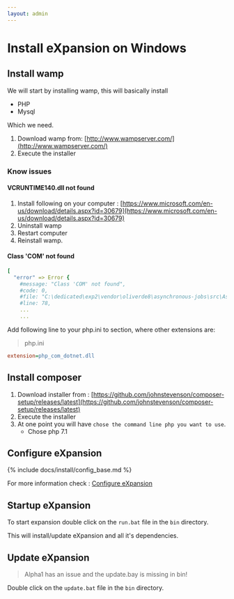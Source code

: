 ```yaml
---
layout: admin
---
```


# Install eXpansion on Windows

## Install wamp 

We will start by installing wamp, this will basically install
* PHP
* Mysql

Which we need. 

1. Download wamp from: [http://www.wampserver.com/](http://www.wampserver.com/)
1. Execute the installer 

### Know issues 

#### VCRUNTIME140.dll not found

1. Install following on your computer : [https://www.microsoft.com/en-us/download/details.aspx?id=30679](https://www.microsoft.com/en-us/download/details.aspx?id=30679)
1. Uninstall wamp
1. Restart computer
1. Reinstall wamp.

#### Class 'COM' not found

```yaml
[
  "error" => Error {
    #message: "Class 'COM' not found",
    #code: 0,
    #file: "C:\dedicated\exp2\vendor\oliverde8\asynchronous-jobs\src\AsynchronousJobs\JobRunner.php",
    #line: 78,
    ...
    ...   
```

Add following line to your php.ini to section, where other extensions are:
> php.ini 

```ini
extension=php_com_dotnet.dll
```

## Install composer

1. Download installer from : [https://github.com/johnstevenson/composer-setup/releases/latest](https://github.com/johnstevenson/composer-setup/releases/latest)
1. Execute the installer
1. At one point you will have `chose the command line php you want to use`.
    * Chose php 7.1

## Configure eXpansion 

{% include docs/install/config_base.md %}

For more information check : [Configure eXpansion](../config/configuration.html)

## Startup eXpansion

To start expansion double click on the `run.bat` file in the `bin` directory.

This will install/update eXpansion and all it's dependencies.

## Update eXpansion

> Alpha1 has an issue and the update.bay is missing in bin! 

Double click on the `update.bat` file in the `bin` directory. 

